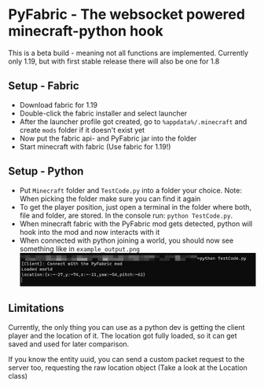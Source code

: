 # PyFabric - The websocket powered minecraft-python hook

This is a beta build - meaning not all functions are implemented.
Currently only 1.19, but with first stable release there will also be one for 1.8

## Setup - Fabric
- Download fabric for 1.19
- Double-click the fabric installer and select launcher
- After the launcher profile got created, go to `%appdata%/.minecraft` and create `mods` folder if it doesn't exist yet
- Now put the fabric api- and PyFabric jar into the folder
- Start minecraft with fabric (Use fabric for 1.19!)

## Setup - Python
- Put ``Minecraft`` folder and `TestCode.py` into a folder your choice. Note: 
When picking the folder make sure you can find it again
- To get the player position, just open a terminal in the folder where both, file and folder, are stored.
In the console run: ``python TestCode.py``.
- When minecraft fabric with the PyFabric mod gets detected, python will hook into the mod
and now interacts with it
- When connected with python joining a world, you should now see something like in ``example_output.png``
![Example console log](example_output.png)

## Limitations

Currently, the only thing you can use as a python dev is getting the client player and the location of it.
The location got fully loaded, so it can get saved and used for later comparison.

If you know the entity uuid, you can send a custom packet request to the server too, requesting the raw location object (Take a look at the Location class) 


